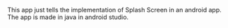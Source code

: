 This app just tells the implementation of Splash Screen in an android app.
The app is made in java in android studio.